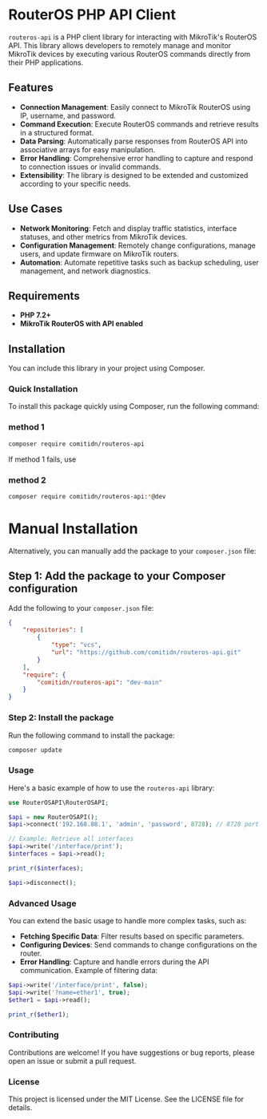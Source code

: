 # RouterOS PHP API Client

`routeros-api` is a PHP client library for interacting with MikroTik's RouterOS API. This library allows developers to remotely manage and monitor MikroTik devices by executing various RouterOS commands directly from their PHP applications.

## Features

- **Connection Management**: Easily connect to MikroTik RouterOS using IP, username, and password.
- **Command Execution**: Execute RouterOS commands and retrieve results in a structured format.
- **Data Parsing**: Automatically parse responses from RouterOS API into associative arrays for easy manipulation.
- **Error Handling**: Comprehensive error handling to capture and respond to connection issues or invalid commands.
- **Extensibility**: The library is designed to be extended and customized according to your specific needs.

## Use Cases

- **Network Monitoring**: Fetch and display traffic statistics, interface statuses, and other metrics from MikroTik devices.
- **Configuration Management**: Remotely change configurations, manage users, and update firmware on MikroTik routers.
- **Automation**: Automate repetitive tasks such as backup scheduling, user management, and network diagnostics.

## Requirements

- **PHP 7.2+**
- **MikroTik RouterOS with API enabled**

## Installation

You can include this library in your project using Composer.

### Quick Installation

To install this package quickly using Composer, run the following command:
### method 1
```bash
composer require comitidn/routeros-api
```
If method 1 fails, use 
### method 2
```bash
composer require comitidn/routeros-api:*@dev
```
# Manual Installation
Alternatively, you can manually add the package to your `composer.json` file:

## Step 1: Add the package to your Composer configuration
Add the following to your `composer.json` file:
```json
{
    "repositories": [
        {
            "type": "vcs",
            "url": "https://github.com/comitidn/routeros-api.git"
        }
    ],
    "require": {
        "comitidn/routeros-api": "dev-main"
    }
}
```
### Step 2: Install the package
Run the following command to install the package:
```bash
composer update
```
### Usage
Here's a basic example of how to use the `routeros-api` library:
```php
use RouterOSAPI\RouterOSAPI;

$api = new RouterOSAPI();
$api->connect('192.168.88.1', 'admin', 'password', 8728); // 8728 port default for API

// Example: Retrieve all interfaces
$api->write('/interface/print');
$interfaces = $api->read();

print_r($interfaces);

$api->disconnect();
```
### Advanced Usage
You can extend the basic usage to handle more complex tasks, such as:

- **Fetching Specific Data**: Filter results based on specific parameters.
- **Configuring Devices**: Send commands to change configurations on the router.
- **Error Handling**: Capture and handle errors during the API communication.
Example of filtering data:
```php
$api->write('/interface/print', false);
$api->write('?name=ether1', true);
$ether1 = $api->read();

print_r($ether1);
```
### Contributing
Contributions are welcome! If you have suggestions or bug reports, please open an issue or submit a pull request.

### License
This project is licensed under the MIT License. See the LICENSE file for details.

